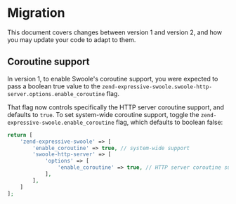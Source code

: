 # Migration

This document covers changes between version 1 and version 2, and how you may
update your code to adapt to them.

## Coroutine support

In version 1, to enable Swoole's coroutine support, you were expected to pass a
boolean true value to the
`zend-expressive-swoole.swoole-http-server.options.enable_coroutine` flag.

That flag now controls specifically the HTTP server coroutine support, and
defaults to `true`. To set system-wide coroutine support, toggle the
`zend-expressive-swoole.enable_coroutine` flag, which defaults to boolean false:

```php
return [
    'zend-expressive-swoole' => [
        'enable_coroutine' => true, // system-wide support
        'swoole-http-server' => [
            'options' => [
                'enable_coroutine' => true, // HTTP server coroutine support
            ],
        ],
    ]
];
```
